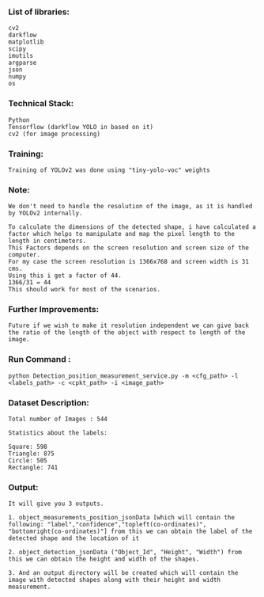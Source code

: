 ### List of libraries:

	cv2
	darkflow
	matplotlib
	scipy
	imutils
	argparse
	json
	numpy 
	os



### Technical Stack:

	Python
	Tensorflow (darkflow YOLO in based on it)
	cv2 (for image processing) 



### Training: 

	Training of YOLOv2 was done using "tiny-yolo-voc" weights

	

### Note:

	We don't need to handle the resolution of the image, as it is handled by YOLOv2 internally.

	To calculate the dimensions of the detected shape, i have calculated a factor which helps to manipulate and map the pixel length to the length in centimeters.
	This Factors depends on the screen resolution and screen size of the computer.
	For my case the screen resolution is 1366x768 and screen width is 31 cms.
	Using this i get a factor of 44.
	1366/31 = 44
	This should work for most of the scenarios.



### Further Improvements:

	Future if we wish to make it resolution independent we can give back the ratio of the length of the object with respect to length of the image.



### Run Command : 

	python Detection_position_measurement_service.py -m <cfg_path> -l <labels_path> -c <cpkt_path> -i <image_path>



### Dataset Description:

	Total number of Images : 544

	Statistics about the labels:

	Square: 598
	Triangle: 875
	Circle: 505
	Rectangle: 741


### Output:

	It will give you 3 outputs.

	1. object_measurements_position_jsonData [which will contain the following: "label","confidence","topleft(co-ordinates)", "bottomright(co-ordinates)"] from this we can obtain the label of the detected shape and the location of it

	2. object_detection_jsonData ("Object_Id", "Height", "Width") from this we can obtain the height and width of the shapes.

	3. And an output directory will be created which will contain the image with detected shapes along with their height and width measurement.
